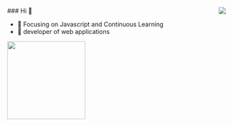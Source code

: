 <img align="right" src="https://github-readme-stats.vercel.app/api?username=Dreams-d&show_icons=true&icon_color=CE1D2D&text_color=718096&bg_color=ffffff&hide_title=true" />
### Hi 👋

- :orange_book: Focusing on Javascript and Continuous Learning
- :hammer: developer of web applications
<img height="180rem" src="https://github-readme-stats.vercel.app/api/top-langs/?layout=compact&username=Dreams-d" />
